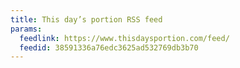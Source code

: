 ```yaml
---
title: This day’s portion RSS feed
params:
  feedlink: https://www.thisdaysportion.com/feed/
  feedid: 38591336a76edc3625ad532769db3b70
---
```

